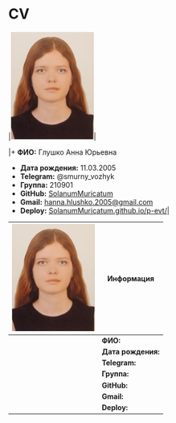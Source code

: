 # CV
|![](https://github.com/SolanumMuricatum/p-evt/blob/main/me.jpg)|

|+ **ФИО:** Глушко Анна Юрьевна
+ **Дата рождения:** 11.03.2005
+ **Telegram:** @smurny_vozhyk
+ **Группа:** 210901
+ **GitHub:** [SolanumMuricatum](https://github.com/SolanumMuricatum/ "Перейти по ссылке")
+ **Gmail:** [hanna.hlushko.2005@gmail.com](hanna.hlushko.2005@gmail.com "Скопировать") 
+ **Deploy:** [SolanumMuricatum.github.io/p-evt/](https://solanummuricatum.github.io/p-evt/ "Перейти по ссылке")|

| ![Фотография](https://github.com/SolanumMuricatum/p-evt/blob/main/me.jpg) | **Информация**  |
|---------------------------------------------------------------------------|-----------------|
|                                                                           | **ФИО:**        |
|                                                                           | **Дата рождения:** |
|                                       | **Telegram:**   |
|                                       | **Группа:**     |
|                                       | **GitHub:**     |
|                                       | **Gmail:**      |
|                                       | **Deploy:**     |
